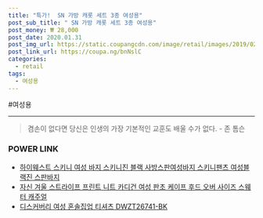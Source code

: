 ```yaml
--- 
title: "특가!  SN 가방 캐롯 세트 3종 여성용" 
post_sub_title: " SN 가방 캐롯 세트 3종 여성용" 
post_money: ₩ 28,000 
post_date: 2020.01.31 
post_img_url: https://static.coupangcdn.com/image/retail/images/2019/02/07/20/7/e4d864a4-3cd1-43a5-991c-e7999ff40fd4.jpg 
post_link_url: https://coupa.ng/bnNslC 
categories: 
  - retail 
tags: 
  - 여성용 
--- 
```

  #여성용 
<hr> 

> 겸손이 없다면 당신은 인생의 가장 기본적인 교훈도 배울 수가 없다. - 존 톰슨 


### POWER LINK

* <a href="https://blog.naver.com/santokki14/221787934989" target="_blank">하이웨스트 스키니 여성 바지 스키니진 블랙 사방스판여성바지 스키니팬츠 여성블랙진 스판바지 </a>
* <a href="https://blog.naver.com/fasyy4321/221785227291" target="_blank">자신 겨울 스트라이프 프린트 니트 카디건 여성 판초 케이프 후드 오버 사이즈 스웨터 캐주얼</a>
* <a href="https://blog.naver.com/santokki14/221782316445" target="_blank">디스커버리 여성 혼솔집업 티셔츠 DWZT26741-BK</a>
